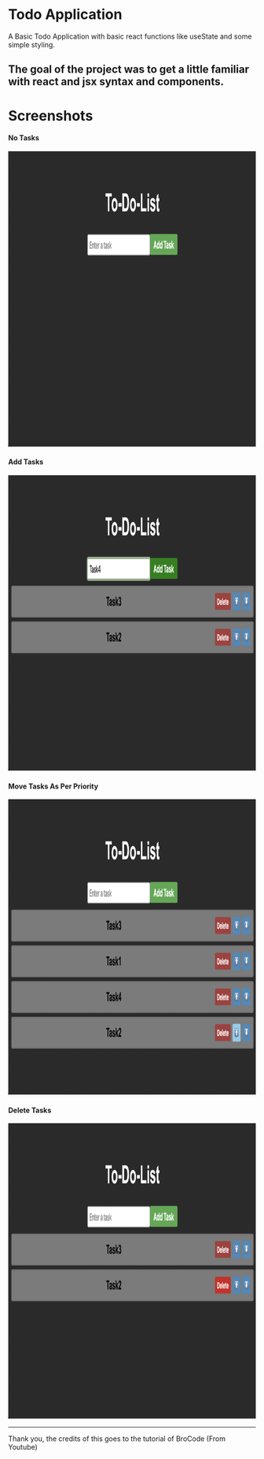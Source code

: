 # Todo Application

A Basic Todo Application with basic react functions like useState and some simple styling.

The goal of the project was to get a little familiar with react and jsx syntax and components.
---
# Screenshots

<div>
  <h4>No Tasks</h4>
  <img height=600px width=1000px src="https://github.com/Kei07R/TodoApp-React/blob/main/public/SC1.png?raw=true" />
</div>
<div>
  <h4>Add Tasks</h4>
  <img height=600px width=1000px src="https://github.com/Kei07R/TodoApp-React/blob/main/public/SC2.png?raw=true" />
</div>
<div>
  <h4>Move Tasks As Per Priority</h4>
  <img height=600px width=1000px src="https://github.com/Kei07R/TodoApp-React/blob/main/public/SC3.png?raw=true" />
</div>
<div>
  <h4>Delete Tasks</h4>
  <img height=600px width=1000px src="https://github.com/Kei07R/TodoApp-React/blob/main/public/SC4.png?raw=true" />
</div>

---
Thank you, the credits of this goes to the tutorial of BroCode (From Youtube)


